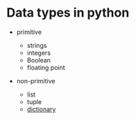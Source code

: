 # Data types in python
- primitive
    - strings
    - integers
    - Boolean
    - floating point

- non-primitive
    - list
    - tuple
    - [dictionary](https://github.com/manoharthakur351/just_for_u/tree/main/Python/Basics/DataTypes/Dictionaries)
